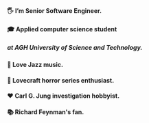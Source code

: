 #### 🖐 I’m Senior Software Engineer.
#### 🎓 Applied computer science student
##### at AGH University of Science and Technology.

#### 🎷 Love Jazz music.
#### 🐙 Lovecraft horror series enthusiast.
#### ❤️ Carl G. Jung investigation hobbyist.
#### 📚 Richard Feynman's fan.
